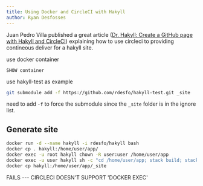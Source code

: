 ```yaml
---
title: Using Docker and CircleCI with Hakyll
author: Ryan Desfosses
---
```



Juan Pedro Villa published a great article ([Dr. Hakyll: Create a GitHub page with Hakyll and CircleCI](https://www.stackbuilders.com/news/dr-hakyll-create-a-github-page-with-hakyll-and-circleci)) explaining how to use circleci to providing contineous deliver for a hakyll site.



use docker container

```
SHOW container
```

use hakyll-test as example

``` bash
git submodule add -f https://github.com/rdesfo/hakyll-test.git _site
```

need to add `-f` to force the submodule since the `_site` folder is in the ignore list.


## Generate site

``` bash
docker run -d --name hakyll -i rdesfo/hakyll bash
docker cp . hakyll:/home/user/app/
docker exec -u root hakyll chown -R user:user /home/user/app
docker exec -u user hakyll sh -c "cd /home/user/app; stack build; stack exec -- site build"
docker cp hakyll:/home/user/app/_site
```

FAILS  --- CIRCLECI DOESN'T SUPPORT 'DOCKER EXEC'
